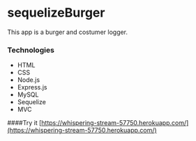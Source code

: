 # sequelizeBurger

This app is a burger and costumer logger.

### Technologies
* HTML 
* CSS
* Node.js
* Express.js
* MySQL
* Sequelize
* MVC

####Try it [https://whispering-stream-57750.herokuapp.com/](https://whispering-stream-57750.herokuapp.com/)
